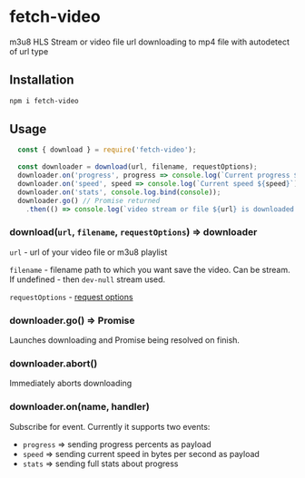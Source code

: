 # fetch-video
m3u8 HLS Stream or video file url downloading to mp4 file with autodetect of url type

## Installation

```bash
npm i fetch-video
```

## Usage

```javascript
  const { download } = require('fetch-video');
  
  const downloader = download(url, filename, requestOptions);
  downloader.on('progress', progress => console.log(`Current progress ${progress}`));
  downloader.on('speed', speed => console.log(`Current speed ${speed}`));
  downloader.on('stats', console.log.bind(console));
  downloader.go() // Promise returned 
    .then(() => console.log(`video stream or file ${url} is downloaded and stored as the ${filename}`));
```

### download(`url`, `filename`, `requestOptions`) => downloader

`url` - url of your video file or m3u8 playlist

`filename` - filename path to which you want save the video. Can be stream. 
If undefined - then `dev-null` stream used. 

`requestOptions` - [request options](https://github.com/request/request#requestoptions-callback) 

### downloader.go() => Promise

Launches downloading and Promise being resolved on finish.

### downloader.abort()

Immediately aborts downloading

### downloader.on(name, handler)

Subscribe for event. Currently it supports two events:
 * `progress` => sending progress percents as payload
 * `speed` => sending current speed in bytes per second as payload
 * `stats` => sending full stats about progress
